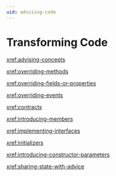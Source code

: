 ```yaml
---
uid: advising-code
---
```


# Transforming Code

<xref:advising-concepts>

<xref:overriding-methods>

<xref:overriding-fields-or-properties>

<xref:overriding-events>

<xref:contracts>

<xref:introducing-members>

<xref:implementing-interfaces>

<xref:initializers>

<xref:introducing-constructor-parameters>

<xref:sharing-state-with-advice>
